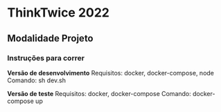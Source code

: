 # ThinkTwice 2022
## Modalidade Projeto

### Instruções para correr

**Versão de desenvolvimento**
Requisitos: docker, docker-compose, node
Comando: sh dev.sh

**Versão de teste**
Requisitos: docker, docker-compose
Comando: docker-compose up
